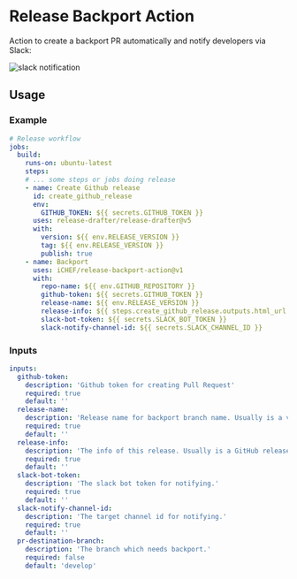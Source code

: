 # Release Backport Action

Action to create a backport PR automatically and notify developers via Slack:

![slack notification](https://user-images.githubusercontent.com/5386489/176590743-c0d25899-9bfc-4ad2-9e8a-cd6d656a02b7.png)

## Usage

### Example

```yml
# Release workflow
jobs:
  build:
    runs-on: ubuntu-latest
    steps:
    # ... some steps or jobs doing release
    - name: Create Github release
      id: create_github_release
      env:
        GITHUB_TOKEN: ${{ secrets.GITHUB_TOKEN }}
      uses: release-drafter/release-drafter@v5
      with:
        version: ${{ env.RELEASE_VERSION }}
        tag: ${{ env.RELEASE_VERSION }}
        publish: true
    - name: Backport
      uses: iCHEF/release-backport-action@v1
      with:
        repo-name: ${{ env.GITHUB_REPOSITORY }}
        github-token: ${{ secrets.GITHUB_TOKEN }}
        release-name: ${{ env.RELEASE_VERSION }}
        release-info: ${{ steps.create_github_release.outputs.html_url }}
        slack-bot-token: ${{ secrets.SLACK_BOT_TOKEN }}
        slack-notify-channel-id: ${{ secrets.SLACK_CHANNEL_ID }}
```

### Inputs

```yml
inputs:
  github-token:
    description: 'Github token for creating Pull Request'
    required: true
    default: ''
  release-name:
    description: 'Release name for backport branch name. Usually is a version number.'
    required: true
    default: ''
  release-info:
    description: 'The info of this release. Usually is a GitHub release URL.'
    required: true
    default: ''
  slack-bot-token:
    description: 'The slack bot token for notifying.'
    required: true
    default: ''
  slack-notify-channel-id:
    description: 'The target channel id for notifying.'
    required: true
    default: ''
  pr-destination-branch:
    description: 'The branch which needs backport.'
    required: false
    default: 'develop'
```
